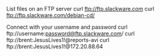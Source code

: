 List files on an FTP server
curl ftp://ftp.slackware.com
curl ftp://ftp.slackware.com/debian-cd/

Connect with your username and password
curl ftp://username:password@ftp.slackware.com/
curl ftp://brent:JesusLives1!@reports-avi
curl ftp://brent:JesusLives1!@172.20.88.64
